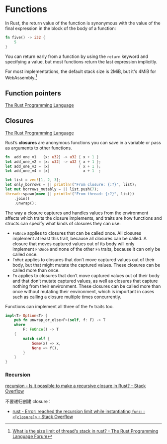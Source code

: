 # Functions
In Rust, the return value of the function is synonymous with the value of the final expression in the block of the body of a function:
```rust
fn five() -> i32 {
    5
}
```

You can return early from a function by using the `return` keyword and specifying a value, but most functions return the last expression implicitly.

For most implementations, the default stack size is 2MiB, but it's 4MiB for WebAssembly.[^stack-tiger]

## Function pointers
[The Rust Programming Language](https://doc.rust-lang.org/book/ch19-05-advanced-functions-and-closures.html#function-pointers)

## Closures
[The Rust Programming Language](https://doc.rust-lang.org/book/ch13-01-closures.html)

Rust’s **closures** are anonymous functions you can save in a variable or pass as arguments to other functions.

```rust
fn  add_one_v1   (x: u32) -> u32 { x + 1 }
let add_one_v2 = |x: u32| -> u32 { x + 1 };
let add_one_v3 = |x|             { x + 1 };
let add_one_v4 = |x|               x + 1  ;
```

```rust
let list = vec![1, 2, 3];
let only_borrows = || println!("From closure: {:?}", list);
let mut borrows_mutably = || list.push(7);
thread::spawn(move || println!("From thread: {:?}", list))
    .join()
    .unwrap();
```

The way a closure captures and handles values from the environment affects which traits the closure implements, and traits are how functions and structs can specify what kinds of closures they can use:
- `FnOnce` applies to closures that can be called once. All closures implement at least this trait, because all closures can be called. A closure that moves captured values out of its body will only implement `FnOnce` and none of the other `Fn` traits, because it can only be called once.
- `FnMut` applies to closures that don’t move captured values out of their body, but that might mutate the captured values. These closures can be called more than once.
- `Fn` applies to closures that don’t move captured values out of their body and that don’t mutate captured values, as well as closures that capture nothing from their environment. These closures can be called more than once without mutating their environment, which is important in cases such as calling a closure multiple times concurrently.

Functions can implement all three of the `Fn` traits too.

```rust
impl<T> Option<T> {
    pub fn unwrap_or_else<F>(self, f: F) -> T
    where
        F: FnOnce() -> T
    {
        match self {
            Some(x) => x,
            None => f(),
        }
    }
}
```

### Recursion
[recursion - Is it possible to make a recursive closure in Rust? - Stack Overflow](https://stackoverflow.com/questions/16946888/is-it-possible-to-make-a-recursive-closure-in-rust)

不要递归创建 closure：
- [rust - Error: reached the recursion limit while instantiating `func::<[closure]>` - Stack Overflow](https://stackoverflow.com/questions/54613966/error-reached-the-recursion-limit-while-instantiating-funcclosure)


[^stack-tiger]: [What is the size limit of thread's stack in rust? - The Rust Programming Language Forum](https://users.rust-lang.org/t/what-is-the-size-limit-of-threads-stack-in-rust/11867)